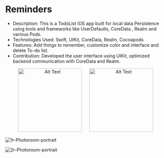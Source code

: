 # Reminders
* Description: This is a TodoList iOS app built for local data Persistence using tools and
frameworks like UserDefaults, CoreData , Realm and various Pods.
* Technologies Used: Swift, UIKit, CoreData, Realm, Cocoapods
* Features: Add things to remember, customize color and interface and delete To-do list.
* Contribution: Developed the user interface using UIKit, optimized backend communication with CoreData and Realm.

<p align="center">
  <img src="https://github.com/user-attachments/assets/c5e9a269-56e4-4998-a993-1d6ecdf569df" alt="Alt Text" width="200"/>
 &nbsp;&nbsp;&nbsp;&nbsp;
 <img src="https://github.com/user-attachments/assets/01a003e6-dd1a-4d97-b0fe-1da51bdb7812" alt="Alt Text" width="200"/>
</p>


![1r-Photoroom-portrait]()

![2r-Photoroom-portrait]()



